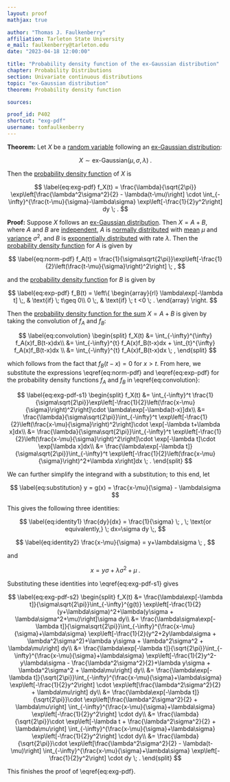 ```yaml
---
layout: proof
mathjax: true

author: "Thomas J. Faulkenberry"
affiliation: Tarleton State University
e_mail: faulkenberry@tarleton.edu
date: "2023-04-18 12:00:00"

title: "Probability density function of the ex-Gaussian distribution"
chapter: Probability Distributions
section: Univariate continuous distributions
topic: "ex-Gaussian distribution"
theorem: Probability density function

sources: 

proof_id: P402
shortcut: "exg-pdf"
username: tomfaulkenberry
---
```



**Theorem:** Let $X$ be a [random variable](/D/rvar) following an [ex-Gaussian distribution](/D/exg):

$$ \label{eq:exg}
X \sim \text{ex-Gaussian}(\mu, \sigma, \lambda) \; .
$$

Then the [probability density function](/D/pdf) of $X$ is 

$$ \label{eq:exg-pdf}
f_X(t) = \frac{\lambda}{\sqrt{2\pi}} \exp\left[\frac{\lambda^2\sigma^2}{2} - \lambda(t-\mu)\right] \cdot \int_{-\infty}^{\frac{t-\mu}{\sigma}-\lambda\sigma} \exp\left[-\frac{1}{2}y^2\right] dy \; .
$$


**Proof:** Suppose $X$ follows an [ex-Gaussian distribution](/D/exg). Then $X=A+B$, where $A$ and $B$ are [independent](/D/ind), $A$ is [normally distributed](/D/norm) with [mean](/P/norm-mean) $\mu$ and [variance](/P/norm-var) $\sigma^2$, and $B$ is [exponentially distributed](/D/exp) with rate $\lambda$. Then the [probability density function](/P/norm-pdf) for $A$ is given by

$$ \label{eq:norm-pdf}
f_A(t) = \frac{1}{\sigma\sqrt{2\pi}}\exp\left[-\frac{1}{2}\left(\frac{t-\mu}{\sigma}\right)^2\right] \; ,
$$

and the [probability density function](/P/exp-pdf) for $B$ is given by

$$ \label{eq:exp-pdf}
f_B(t) = \left\{
\begin{array}{rl}
\lambda\exp[-\lambda t] \;, & \text{if} \; t\geq 0\\
0 \;, & \text{if} \; t <0 \; .
\end{array}
\right.
$$

Then the [probability density function for the sum](/P/pdf-sumind) $X=A+B$ is given by taking the convolution of $f_A$ and $f_B$:

$$ \label{eq:convolution}
\begin{split}
f_X(t) &= \int_{-\infty}^{\infty} f_A(x)f_B(t-x)dx\\
&= \int_{-\infty}^{t} f_A(x)f_B(t-x)dx + \int_{t}^{\infty} f_A(x)f_B(t-x)dx \\
&= \int_{-\infty}^{t} f_A(x)f_B(t-x)dx \; ,
\end{split}
$$

which follows from the fact that $f_B(t-x) = 0$ for $x>t$. From here, we substitute the expressions \eqref{eq:norm-pdf} and \eqref{eq:exp-pdf} for the probability density functions $f_A$ and $f_B$ in \eqref{eq:convolution}:

$$ \label{eq:exg-pdf-s1}
\begin{split}
f_X(t) &= \int_{-\infty}^t \frac{1}{\sigma\sqrt{2\pi}}\exp\left[-\frac{1}{2}\left(\frac{x-\mu}{\sigma}\right)^2\right]\cdot \lambda\exp[-\lambda(t-x)]dx\\
&= \frac{\lambda}{\sigma\sqrt{2\pi}}\int_{-\infty}^t \exp\left[-\frac{1}{2}\left(\frac{x-\mu}{\sigma}\right)^2\right]\cdot \exp[-\lambda t+\lambda x]dx\\
&= \frac{\lambda}{\sigma\sqrt{2\pi}}\int_{-\infty}^t \exp\left[-\frac{1}{2}\left(\frac{x-\mu}{\sigma}\right)^2\right]\cdot \exp[-\lambda t]\cdot \exp[\lambda x]dx\\
&= \frac{\lambda\exp[-\lambda t]}{\sigma\sqrt{2\pi}}\int_{-\infty}^t \exp\left[-\frac{1}{2}\left(\frac{x-\mu}{\sigma}\right)^2+\lambda x\right]dx \; .
\end{split}
$$

We can further simplify the integrand with a substitution; to this end, let

$$ \label{eq:substitution}
y = g(x) = \frac{x-\mu}{\sigma} - \lambda\sigma
$$

This gives the following three identities:

$$ \label{eq:identity1}
\frac{dy}{dx} = \frac{1}{\sigma} \; , \; \text{or equivalently,} \; dx=\sigma dy \;,
$$

$$ \label{eq:identity2}
\frac{x-\mu}{\sigma} = y+\lambda\sigma \; ,
$$

and 

$$ \label{eq:identity3}
x=y\sigma + \lambda\sigma^2 + \mu \; .
$$

Substituting these identities into \eqref{eq:exg-pdf-s1} gives

$$ \label{eq:exg-pdf-s2}
\begin{split}
f_X(t) &= \frac{\lambda\exp[-\lambda t]}{\sigma\sqrt{2\pi}}\int_{-\infty}^{g(t)} \exp\left[-\frac{1}{2}(y+\lambda\sigma)^2+\lambda(y\sigma + \lambda\sigma^2+\mu)\right]\sigma dy\\
&= \frac{\lambda\sigma\exp[-\lambda t]}{\sigma\sqrt{2\pi}}\int_{-\infty}^{\frac{x-\mu}{\sigma}+\lambda\sigma} \exp\left[-\frac{1}{2}(y^2+2y\lambda\sigma + \lambda^2\sigma^2)+\lambda y\sigma + \lambda^2\sigma^2 + \lambda\mu\right] dy\\
&= \frac{\lambda\exp[-\lambda t]}{\sqrt{2\pi}}\int_{-\infty}^{\frac{x-\mu}{\sigma}+\lambda\sigma} \exp\left[-\frac{1}{2}y^2-y\lambda\sigma - \frac{\lambda^2\sigma^2}{2}+\lambda y\sigma + \lambda^2\sigma^2 + \lambda\mu\right] dy\\
&= \frac{\lambda\exp[-\lambda t]}{\sqrt{2\pi}}\int_{-\infty}^{\frac{x-\mu}{\sigma}+\lambda\sigma} \exp\left[-\frac{1}{2}y^2\right] \cdot \exp\left[\frac{\lambda^2\sigma^2}{2} + \lambda\mu\right] dy\\
&= \frac{\lambda\exp[-\lambda t]}{\sqrt{2\pi}}\cdot \exp\left[\frac{\lambda^2\sigma^2}{2} + \lambda\mu\right] \int_{-\infty}^{\frac{x-\mu}{\sigma}+\lambda\sigma} \exp\left[-\frac{1}{2}y^2\right] \cdot  dy\\
&= \frac{\lambda}{\sqrt{2\pi}}\cdot \exp\left[-\lambda t + \frac{\lambda^2\sigma^2}{2} + \lambda\mu\right] \int_{-\infty}^{\frac{x-\mu}{\sigma}+\lambda\sigma} \exp\left[-\frac{1}{2}y^2\right] \cdot  dy\\
&= \frac{\lambda}{\sqrt{2\pi}}\cdot \exp\left[\frac{\lambda^2\sigma^2}{2} - \lambda(t-\mu)\right] \int_{-\infty}^{\frac{x-\mu}{\sigma}+\lambda\sigma} \exp\left[-\frac{1}{2}y^2\right] \cdot  dy \; .
\end{split}
$$

This finishes the proof of \eqref{eq:exg-pdf}.